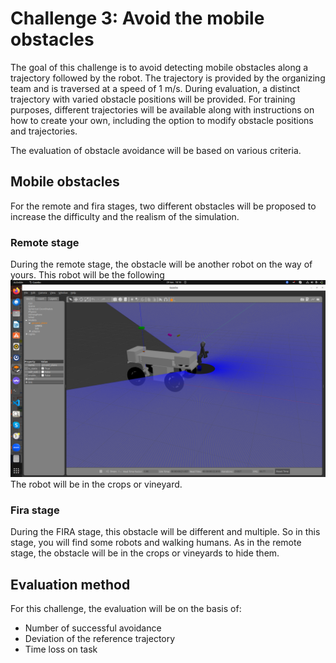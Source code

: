 # Challenge 3: Avoid the mobile obstacles
The goal of this challenge is to avoid detecting mobile obstacles along a trajectory followed by the robot. 
The trajectory is provided by the organizing team and is traversed at a speed of 1 m/s.
During evaluation, a distinct trajectory with varied obstacle positions will be provided. For training purposes, different trajectories will be available along with instructions on how to create your own, including the option to modify obstacle positions and trajectories.

The evaluation of obstacle avoidance will be based on various criteria.

## Mobile obstacles

For the remote and fira stages, two different obstacles will be proposed to increase the difficulty and the realism of the simulation.

### Remote stage
During the remote stage, the obstacle will be another robot on the way of yours. This robot will be the following
![Adap2e](images/robot.png)
The robot will be in the crops or vineyard.

### Fira stage
During the FIRA stage, this obstacle will be different and multiple. So in this stage, you will find some robots and walking humans.
As in the remote stage, the obstacle will be in the crops or vineyards to hide them.

## Evaluation method

For this challenge, the evaluation will be on the basis of:
* Number of successful avoidance
* Deviation of the reference trajectory
* Time loss on task
